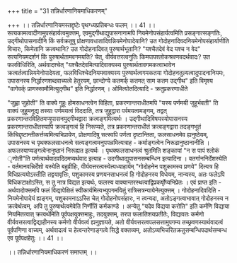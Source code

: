 +++
title = "31 तन्निर्धारणानियमाधिकरणम्"

+++
।। तन्निर्धारणानियमस्तद्दृष्टेः पृथग्ध्यप्रतिबन्धः फलम् ।। 41 ।। सत्यकामत्वादीनामुपसंहार्यत्वमुक्त्तम्, एवमुद्गीथाद्युपासनानामपि नियमेनोपसंहार्यत्वमिति प्रसङ्गात्सङ्गतिः, उद्गीथोपासनादीनि किं सर्वक्रतुषु प्रोक्षणावधातादिवन्नियमेनोपादेयानि? उत गोदोहनादिवदनियमेनोपसंहार्याणीति विचारः, किमेतानि क्रत्वथानि? उत गोदोहनादिवत् पुरुषार्थभूतानि? "यश्चैतदेवं वेद यश्च न वेद" सत्यनियमदर्शनं किं पुरुषार्थतामवगमयति? चेत्, वीर्यवत्तरत्वनुतिः किमपापश्लोकश्रवणवदर्थवादः? उत फलविधिरिति, अर्थवादश्चेत् "यश्चैतदेवमित्यादिवाक्यस्य पुरुषार्थतावगमकत्वाभावेन क्रत्वर्तत्वान्नियमेनोपादेयता, फलविधिश्चेदनियमवाक्यस्य पुरुषार्थत्वगमकतया गोदोहनतुल्यत्वादुपादनानियमः, उपासनस्य निर्द्धारणशब्दवाच्यत्वे हेतुरयम्, छान्दोग्ये कतमर्क् कतमत् साम कतम उद्गीथ" इति विमृश्य "वागेवर्क् प्राणस्सामौमित्युद्गीथ" इति निर्द्धारणम् । ओमित्योतदित्यादि - क्रतुप्रकरणाधीते

"जुह्वा जुहोती" ति वाक्ये गुहूः होमसाधनत्वेन विहिता, प्रकरणान्तराधीतमपि "यस्य पर्णमयी जुहूर्भवती" ति वाक्यं जुहूमनूद्य तस्याः पर्णमयत्वं विददाति, तत्र जुहूद्वारा पर्रमयत्वमङ्गम्, तद्वत् प्रकरणान्तरविहितमप्युपासनमुद्गीथद्वारा क्रत्वङ्गमित्यर्थः । उद्गीथादिविषयस्योपासनस्य प्रकरणान्तराधीतस्यापि क्रत्वङ्गत्वं हि निरूप्यते, तत्र प्रकरणान्तराधीतं क्रत्वङ्गद्वारा तदङ्गभूतं किंचिद्दृष्टान्तीकर्त्तव्यमित्यभिप्रायेण, प्रोक्षणादिषु सत्स्वपि पर्णता दृष्टान्तिता, फलसाधनमेव ह्यनुष्ठेयम्, उपासनस्य च पृथक्फलसाधनत्वे सत्यङ्गत्वमनुपपन्नमित्यत्राह - कर्माङ्गत्वेन निरूढानुष्ठानानीति । अफलस्याप्यङ्गत्वेनानुष्ठानं निरूह्यत इत्यर्थः । पृथक्फलसाधनत्वं श्रुतमिति शङ्कायां "न स पापं श्लोकं ृणोती"ति पर्णत्वार्थवादवदिदमप्यर्थवाद इत्याह - उदगीथाद्युपासनसम्बन्धिन इत्यादिना । वतर्गाननिर्देशस्येति - वर्तमानवन्निर्देशो यस्येति बहुव्रीहिः, वीर्यवत्तरत्वस्येत्यध्याहार्यम् "गोदोहनेन पशुकामस्य प्रणये" दित्यत्र हि विधिप्रत्ययोऽस्तीति तद्वयावृत्तिः, पशुकामस्य प्रणयनसाधनत्वं हि गोदोहनस्य विधेयम्, नान्यस्य, अतः फलेऽपि विधिकटाक्षोऽस्ति, स तु नात्र विद्यत इत्यर्थः, फलस्य वाक्यान्तरस्थत्वाद्विप्रकर्षृोप्यभिप्रेतः । एवं प्राप्त इति - अर्थवादोक्त्तमपि फलं विद्यापेक्षितं स्वीकार्यमित्यभ्युपगमयितुं रात्रिसत्रन्यायेनेत्युक्त्तम् । गोदोहनादिवदिति - नियमेनोपादेयं ह्यङ्गम्, पशुकामनाऽऽस्ति चेत् गोदोहनोपसंहारः, न त्वन्यदा, अतोऽङ्गत्वाभावात् गोदोहनस्य न क्रत्वेर्थत्वम्, अपि तु पुरुषार्थत्वमेवेति निर्णीतिं कर्मकाण्डे । अन्येतु "यदेव विद्यया करोति" इति कर्मणि विद्याया नियमितत्वात् क्रत्वर्थमिति पूर्वपक्षयुक्त्तमाहुः, तदयुक्त्तम्, तरपा फलातिशयप्रतीतेः, विद्यावतः कर्मणो वीर्यवत्तरत्वाद्विद्याहीनस्य कर्मणो वीर्यवत्वं ह्यनुज्ञायते, अतो वीर्यवत्तरत्वपलसत्तामुपगम्य तच्छ्रवणस्यार्थवादत्वं पूर्वपणिणा वाच्यम्, अर्थवादत्वं च हेत्वन्तरेणाङ्गत्वे सिद्धे वक्त्तव्यम्, अतोऽव्यभिचरितक्रतुसम्बन्धिपदार्थसम्बन्ध एव पूर्वपक्षहेतुः ।। 41 ।।

।। तन्निर्धारणानियमाधिकरणं समाप्तम् ।।

